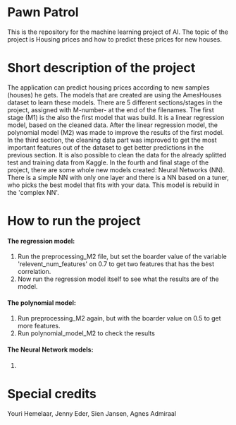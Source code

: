 # Pawn Patrol
This is the repository for the machine learning project of AI.
The topic of the project is Housing prices and how to predict these prices for new houses. 

# Short description of the project
The application can predict housing prices according to new samples (houses) he gets. The models that are created are using the AmesHouses dataset to learn these models. There are 5 different sections/stages in the project, assigned with M-number- at the end of the filenames. 
The first stage (M1) is the also the first model that was build. It is a linear regression model, based on the cleaned data. 
After the linear regression model, the polynomial model (M2) was made to improve the results of the first model. 
In the third section, the cleaning data part was improved to get the most important features out of the dataset to get better predictions in the previous section. It is also possible to clean the data for the already splitted test and training data from Kaggle.
In the fourth and final stage of the project, there are some whole new models created: Neural Networks (NN). There is a simple NN with only one layer and there is a NN based on a tuner, who picks the best model that fits with your data. This model is rebuild in the 'complex NN'. 

# How to run the project
#### The regression model:
  1. Run the preprocessing_M2 file, but set the boarder value of the variable 'relevent_num_features' on 0.7 to get two features          that has the best correlation.
  2. Now run the regression model itself to see what the results are of the model.

#### The polynomial model:
  1. Run preprocessing_M2 again, but with the boarder value on 0.5 to get more features.
  2. Run polynomial_model_M2 to check the results 

#### The Neural Network models:
  1. 


# Special credits
Youri Hemelaar, Jenny Eder, Sien Jansen, Agnes Admiraal
